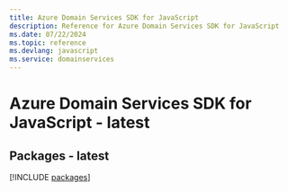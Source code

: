 ```yaml
---
title: Azure Domain Services SDK for JavaScript
description: Reference for Azure Domain Services SDK for JavaScript
ms.date: 07/22/2024
ms.topic: reference
ms.devlang: javascript
ms.service: domainservices
---
```

# Azure Domain Services SDK for JavaScript - latest
## Packages - latest
[!INCLUDE [packages](domain-services-index.md)]